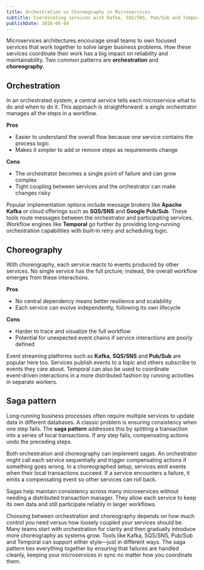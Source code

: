 ```yaml
---
title: Orchestration vs Choreography in Microservices
subtitle: Coordinating services with Kafka, SQS/SNS, Pub/Sub and Temporal
publishDate: 2016-06-04
---
```


Microservices architectures encourage small teams to own focused services that work together to solve larger business problems. How these services coordinate their work has a big impact on reliability and maintainability. Two common patterns are **orchestration** and **choreography**.

## Orchestration

In an orchestrated system, a central service tells each microservice what to do and when to do it. This approach is straightforward: a single orchestrator manages all the steps in a workflow.

**Pros**

- Easier to understand the overall flow because one service contains the process logic
- Makes it simpler to add or remove steps as requirements change

**Cons**

- The orchestrator becomes a single point of failure and can grow complex
- Tight coupling between services and the orchestrator can make changes risky

Popular implementation options include message brokers like **Apache Kafka** or cloud offerings such as **SQS/SNS** and **Google Pub/Sub**. These tools route messages between the orchestrator and participating services. Workflow engines like **Temporal** go further by providing long‑running orchestration capabilities with built‑in retry and scheduling logic.

## Choreography

With choreography, each service reacts to events produced by other services. No single service has the full picture; instead, the overall workflow emerges from these interactions.

**Pros**

- No central dependency means better resilience and scalability
- Each service can evolve independently, following its own lifecycle

**Cons**

- Harder to trace and visualize the full workflow
- Potential for unexpected event chains if service interactions are poorly defined

Event streaming platforms such as **Kafka**, **SQS/SNS** and **Pub/Sub** are popular here too. Services publish events to a topic and others subscribe to events they care about. Temporal can also be used to coordinate event‑driven interactions in a more distributed fashion by running activities in separate workers.

## Saga pattern

Long‑running business processes often require multiple services to update data in different databases. A classic problem is ensuring consistency when one step fails. The **saga pattern** addresses this by splitting a transaction into a series of local transactions. If any step fails, compensating actions undo the preceding steps.

Both orchestration and choreography can implement sagas. An orchestrator might call each service sequentially and trigger compensating actions if something goes wrong. In a choreographed setup, services emit events when their local transactions succeed. If a service encounters a failure, it emits a compensating event so other services can roll back.

Sagas help maintain consistency across many microservices without needing a distributed transaction manager. They allow each service to keep its own data and still participate reliably in larger workflows.

Choosing between orchestration and choreography depends on how much control you need versus how loosely coupled your services should be. Many teams start with orchestration for clarity and then gradually introduce more choreography as systems grow. Tools like Kafka, SQS/SNS, Pub/Sub and Temporal can support either style—just in different ways. The saga pattern ties everything together by ensuring that failures are handled cleanly, keeping your microservices in sync no matter how you coordinate them.

